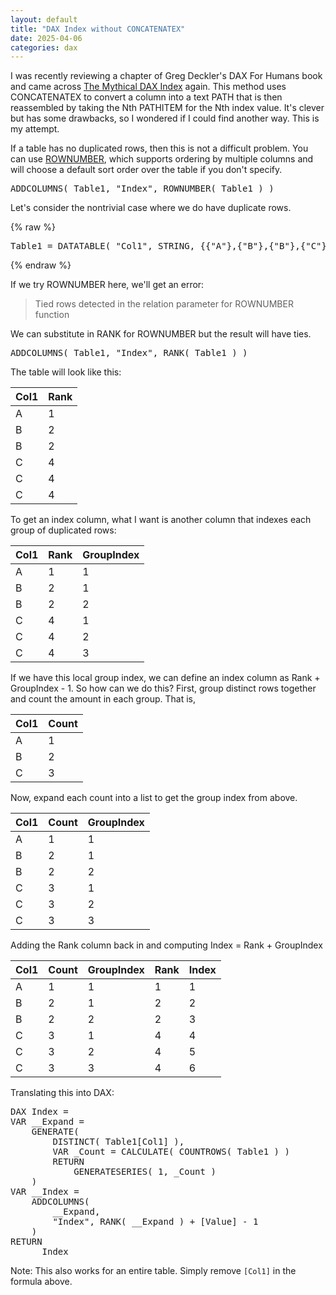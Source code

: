 ```yaml
---
layout: default
title: "DAX Index without CONCATENATEX"
date: 2025-04-06
categories: dax
---
```


I was recently reviewing a chapter of Greg Deckler's DAX For Humans book and came across [The Mythical DAX Index](https://community.fabric.microsoft.com/t5/Quick-Measures-Gallery/The-Mythical-DAX-Index/td-p/1093214) again. This method uses CONCATENATEX to convert a column into a text PATH that is then reassembled by taking the Nth PATHITEM for the Nth index value. It's clever but has some drawbacks, so I wondered if I could find another way. This is my attempt.

If a table has no duplicated rows, then this is not a difficult problem. You can use [ROWNUMBER](https://dax.guide/rownumber/), which supports ordering by multiple columns and will choose a default sort order over the table if you don't specify.

<!--
ADDCOLUMNS ( Table1, "Index", ROWNUMBER ( Table1 ) )
-->
<pre class="dax-code">
<span class="function">ADDCOLUMNS</span><span class="parenthesis">(</span> <span class="table">Table1</span><span class="parenthesis">,</span> <span class="string">"Index"</span><span class="parenthesis">,</span> <span class="function">ROWNUMBER</span><span class="parenthesis">(</span> <span class="table">Table1</span> <span class="parenthesis">)</span> <span class="parenthesis">)</span>
</pre>

Let's consider the nontrivial case where we do have duplicate rows.


{% raw %}
<!--
Table1 = DATATABLE( "Col1", STRING, { {"A"}, {"B"}, {"B"}, {"C"}, {"C"}, {"C"} } )
-->
<pre class="dax-code">
<span class="plain">Table1 = </span><span class="function">DATATABLE</span><span class="parenthesis">(</span> <span class="string">"Col1"</span><span class="parenthesis">,</span> <span class="function">STRING</span><span class="parenthesis">,</span> <span class="parenthesis">{</span><span class="parenthesis">{</span><span class="string">"A"</span><span class="parenthesis">}</span><span class="parenthesis">,</span><span class="parenthesis">{</span><span class="string">"B"</span><span class="parenthesis">}</span><span class="parenthesis">,</span><span class="parenthesis">{</span><span class="string">"B"</span><span class="parenthesis">}</span><span class="parenthesis">,</span><span class="parenthesis">{</span><span class="string">"C"</span><span class="parenthesis">}</span><span class="parenthesis">,</span><span class="parenthesis">{</span><span class="string">"C"</span><span class="parenthesis">}</span><span class="parenthesis">,</span><span class="parenthesis">{</span><span class="string">"C"</span><span class="parenthesis">}</span><span class="parenthesis">}</span> <span class="parenthesis">)</span>
</pre>
{% endraw %}

If we try ROWNUMBER here, we'll get an error:

> Tied rows detected in the relation parameter for ROWNUMBER function

We can substitute in RANK for ROWNUMBER but the result will have ties.

<!--
ADDCOLUMNS ( Table1, "Index", RANK ( Table1 ) )
-->
<pre class="dax-code">
<span class="function">ADDCOLUMNS</span><span class="parenthesis">(</span> <span class="table">Table1</span><span class="parenthesis">,</span> <span class="string">"Index"</span><span class="parenthesis">,</span> <span class="function">RANK</span><span class="parenthesis">(</span> <span class="table">Table1</span> <span class="parenthesis">)</span> <span class="parenthesis">)</span>
</pre>

The table will look like this:

| Col1 | Rank |
| --- | --- |
| A | 1 |
| B | 2 |
| B | 2 |
| C | 4 |
| C | 4 |
| C | 4 |

To get an index column, what I want is another column that indexes each group of duplicated rows:

| Col1 | Rank | GroupIndex |
| --- | --- | --- |
| A | 1 | 1 |
| B | 2 | 1 |
| B | 2 | 2 |
| C | 4 | 1 |
| C | 4 | 2 |
| C | 4 | 3 |

If we have this local group index, we can define an index column as Rank + GroupIndex - 1.
So how can we do this? First, group distinct rows together and count the amount in each group. That is,

| Col1 | Count |
| --- | --- |
| A | 1 |
| B | 2 |
| C | 3 |

Now, expand each count into a list to get the group index from above.

| Col1 | Count | GroupIndex |
| --- | --- | --- |
| A | 1 | 1 |
| B | 2 | 1 |
| B | 2 | 2 |
| C | 3 | 1 |
| C | 3 | 2 |
| C | 3 | 3 |

Adding the Rank column back in and computing Index = Rank + GroupIndex

| Col1 | Count | GroupIndex | Rank | Index |
| --- | --- | --- | --- | --- |
| A | 1 | 1 | 1 | 1 |
| B | 2 | 1 | 2 | 2 |
| B | 2 | 2 | 2 | 3 |
| C | 3 | 1 | 4 | 4 |
| C | 3 | 2 | 4 | 5 |
| C | 3 | 3 | 4 | 6 |

Translating this into DAX:

<!--
DAX Index = 
VAR __Expand =
    GENERATE (
        DISTINCT ( Table1[Col1] ),
        VAR _Count = CALCULATE ( COUNTROWS ( Table1 ) )
        RETURN
            GENERATESERIES ( 1, _Count )
    )
VAR __Index =
    ADDCOLUMNS (
        __Expand,
        "Index", RANK ( __Expand ) + [Value] - 1
    )
RETURN
    __Index
-->

<pre class="dax-code">
<span class="plain">DAX Index = </span>
<span class="keyword">VAR</span> <span class="variable">__Expand</span> <span class="operator">=</span>
    <span class="function">GENERATE</span><span class="parenthesis">(</span>
        <span class="function">DISTINCT</span><span class="parenthesis">(</span> <span class="table">Table1</span><span class="bracket">[</span><span class="column">Col1</span><span class="bracket">]</span> <span class="parenthesis">)</span><span class="parenthesis">,</span>
        <span class="keyword">VAR</span> <span class="variable">_Count</span> <span class="operator">=</span> <span class="function">CALCULATE</span><span class="parenthesis">(</span> <span class="function">COUNTROWS</span><span class="parenthesis">(</span> <span class="table">Table1</span> <span class="parenthesis">)</span> <span class="parenthesis">)</span>
        <span class="keyword">RETURN</span>
            <span class="function">GENERATESERIES</span><span class="parenthesis">(</span> <span class="number">1</span><span class="parenthesis">,</span> <span class="variable">_Count</span> <span class="parenthesis">)</span>
    <span class="parenthesis">)</span>
<span class="keyword">VAR</span> <span class="variable">__Index</span> <span class="operator">=</span>
    <span class="function">ADDCOLUMNS</span><span class="parenthesis">(</span>
        <span class="variable">__Expand</span><span class="parenthesis">,</span>
        <span class="string">"Index"</span><span class="parenthesis">,</span> <span class="function">RANK</span><span class="parenthesis">(</span> <span class="variable">__Expand</span> <span class="parenthesis">)</span> <span class="operator">+</span> <span class="bracket">[</span><span class="column">Value</span><span class="bracket">]</span> <span class="operator">-</span> <span class="number">1</span>
    <span class="parenthesis">)</span>
<span class="keyword">RETURN</span>
    <span class="variable">__Index</span>
</pre>

Note: This also works for an entire table. Simply remove `[Col1]` in the formula above.
